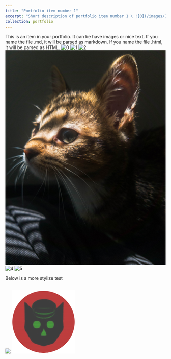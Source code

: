 ```yaml
---
title: "Portfolio item number 1"
excerpt: "Short description of portfolio item number 1 \ ![0](/images/Image-000.jpg)"
collection: portfolio
---
```


This is an item in your portfolio. It can be have images or nice text. If you name the file .md, it will be parsed as markdown. If you name the file .html, it will be parsed as HTML. 
![0](/images/Image-000.jpg)
![1](/images/Image-001.jpg)
![2](/images/Image-002.png)
![3](/images/Image-003.jpg)
![4](/images/Image-004.png)
![5](/images/Image-005.jpg)

Below is a more stylize test
<p align="center" style="position: absolute;">
  <img src="/images/Image-001.jpg" height="150">
  <img src="/images/profile.png" style="top: 64px;left: 64px;">
</p>
